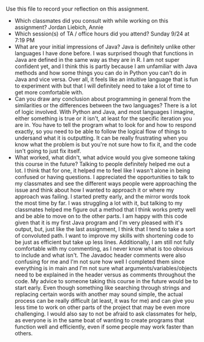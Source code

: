 Use this file to record your reflection on this assignment.

- Which classmates did you consult with while working on this assignment?
Jordan Liebich, Annie
- Which session(s) of TA / office hours did you attend?
Sunday 9/24 at 7:19 PM
- What are your initial impressions of Java? 
Java is definitely unlike other languages I have done before. I was surprised though that functions in Java are defined in the same way as they are in R. I am not super confident yet, and I think this is partly because I am unfamiliar with Java methods and how some things you can do in Python you can't do in Java and vice versa. Over all, it feels like an intuitive language that is fun to experiment with but that I will definitely need to take a lot of time to get more comfortable with. 
- Can you draw any conclusion about programming in general from the similarities or the differences between the two languages? 
There is a lot of logic involved. With Python and Java, and most languages I imagine, either something is true or it isn't, at least for the specific iteration you are in. You have to tell the program what to look for and how to respond exactly, so you need to be able to follow the logical flow of things to undersand what it is outputting. It can be really frustrating when you know what the problem is but you're not sure how to fix it, and the code isn't going to just fix itself. 
- What worked, what didn't, what advice would you give someone taking this course in the future?
Talking to people definitely helped me out a lot. I think that for one, it helped me to feel like I wasn't alone in being confused or having questions. I appreciated the opportunities to talk to my classmates and see the different ways people were approaching the issue and think about how I wanted to approach it or where my approach was failing. I started pretty early, and the mirror words took the most time by far. I was struggling a lot with it, but talking to my classmates helped me figure out a method that I think works pretty well and be able to move on to the other parts. I am happy with this code given that it is my first Java program and I'm very pleased with it's output, but, just like the last assignment, I think that I tend to take a sort of convoluted path. I want to improve my skills with shortening code to be just as efficient but take up less lines. Additionally, I am still not fully comfortable with my commenting, as I never know what is too obvious to include and what isn't. The Javadoc header comments were also confusing for me and I'm not sure how well I completed them since everything is in main and I'm not sure what arguments/variables/objects need to be explained in the header versus as comments throughout the code. 
My advice to someone taking this course in the future would be to start early. Even though something like searching through strings and replacing certain words with another may sound simple, the actual process can be really difficult (at least, it was for me) and can give you less time to work on other parts of the project that may be even more challenging. I would also say to not be afraid to ask classmates for help, as everyone is in the same boat of wanting to create programs that function well and efficiently, even if some people may work faster than others. 
